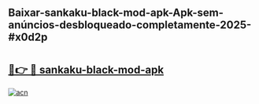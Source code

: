 ## Baixar-sankaku-black-mod-apk-Apk-sem-anúncios-desbloqueado-completamente-2025-#x0d2p

# <h2><a href="https://ainizakaria.my?title=sankaku-black-mod-apk&ref=22M">🔗👉 🔴 sankaku-black-mod-apk</a></h2>

[![acn](https://github.com/user-attachments/assets/0f9c940e-d8b0-45ae-aac7-cd30a18b3e1c)](https://ainizakaria.my?title=sankaku-black-mod-apk&ref=22M)

